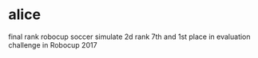 # alice
final rank  robocup  soccer simulate    2d   rank 7th   and   1st   place   in  evaluation challenge  in  Robocup 2017 
